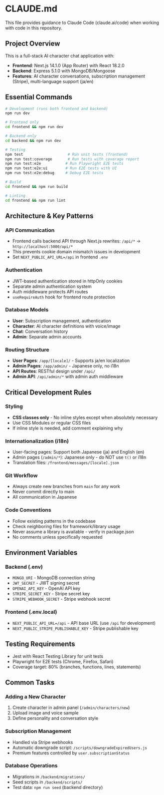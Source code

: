 # CLAUDE.md

This file provides guidance to Claude Code (claude.ai/code) when working with code in this repository.

## Project Overview

This is a full-stack AI character chat application with:
- **Frontend**: Next.js 14.1.0 (App Router) with React 18.2.0
- **Backend**: Express 5.1.0 with MongoDB/Mongoose
- **Features**: AI character conversations, subscription management (Stripe), multi-language support (ja/en)

## Essential Commands

```bash
# Development (runs both frontend and backend)
npm run dev

# Frontend only
cd frontend && npm run dev

# Backend only  
cd backend && npm run dev

# Testing
npm test                    # Run unit tests (frontend)
npm run test:coverage       # Run tests with coverage report
npm run test:e2e           # Run Playwright E2E tests
npm run test:e2e:ui        # Run E2E tests with UI
npm run test:e2e:debug     # Debug E2E tests

# Build
cd frontend && npm run build

# Linting
cd frontend && npm run lint
```

## Architecture & Key Patterns

### API Communication
- Frontend calls backend API through Next.js rewrites: `/api/*` → `http://localhost:5000/api/*`
- This prevents cookie domain mismatch issues in development
- Set `NEXT_PUBLIC_API_URL=/api` in frontend `.env`

### Authentication
- JWT-based authentication stored in httpOnly cookies
- Separate admin authentication system
- Auth middleware protects API routes
- `useRequireAuth` hook for frontend route protection

### Database Models
- **User**: Subscription management, authentication
- **Character**: AI character definitions with voice/image
- **Chat**: Conversation history
- **Admin**: Separate admin accounts

### Routing Structure
- **User Pages**: `/app/[locale]/` - Supports ja/en localization
- **Admin Pages**: `/app/admin/` - Japanese only, no i18n
- **API Routes**: RESTful design under `/api/`
- **Admin API**: `/api/admin/*` with admin auth middleware

## Critical Development Rules

### Styling
- **CSS classes only** - No inline styles except when absolutely necessary
- Use CSS Modules or regular CSS files
- If inline style is needed, add comment explaining why

### Internationalization (i18n)
- User-facing pages: Support both Japanese (ja) and English (en)
- Admin pages (`/admin/*`): Japanese only - do NOT use `t()` or i18n
- Translation files: `/frontend/messages/[locale].json`

### Git Workflow
- Always create new branches from `main` for any work
- Never commit directly to main
- All communication in Japanese

### Code Conventions
- Follow existing patterns in the codebase
- Check neighboring files for framework/library usage
- Never assume a library is available - verify in package.json
- No comments unless specifically requested

## Environment Variables

### Backend (.env)
- `MONGO_URI` - MongoDB connection string
- `JWT_SECRET` - JWT signing secret
- `OPENAI_API_KEY` - OpenAI API key
- `STRIPE_SECRET_KEY` - Stripe secret key
- `STRIPE_WEBHOOK_SECRET` - Stripe webhook secret

### Frontend (.env.local)
- `NEXT_PUBLIC_API_URL=/api` - API base URL (use `/api` for development)
- `NEXT_PUBLIC_STRIPE_PUBLISHABLE_KEY` - Stripe publishable key

## Testing Requirements
- Jest with React Testing Library for unit tests
- Playwright for E2E tests (Chrome, Firefox, Safari)
- Coverage target: 80% (branches, functions, lines, statements)

## Common Tasks

### Adding a New Character
1. Create character in admin panel (`/admin/characters/new`)
2. Upload image and voice sample
3. Define personality and conversation style

### Subscription Management
- Handled via Stripe webhooks
- Automatic downgrade script: `/scripts/downgradeExpiredUsers.js`
- Premium features controlled by `user.subscriptionStatus`

### Database Operations
- Migrations in `/backend/migrations/`
- Seed scripts in `/backend/scripts/`
- Test data: `npm run seed` (backend directory)